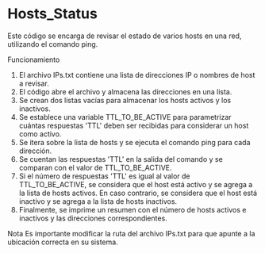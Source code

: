 # Hosts_Status

Este código se encarga de revisar el estado de varios hosts en una red, utilizando el comando ping.

Funcionamiento
1. El archivo IPs.txt contiene una lista de direcciones IP o nombres de host a revisar.
2. El código abre el archivo y almacena las direcciones en una lista.
3. Se crean dos listas vacías para almacenar los hosts activos y los inactivos.
4. Se establece una variable TTL_TO_BE_ACTIVE para parametrizar cuántas respuestas 'TTL' deben ser recibidas para considerar un host como activo.
5. Se itera sobre la lista de hosts y se ejecuta el comando ping para cada dirección.
6. Se cuentan las respuestas 'TTL' en la salida del comando y se comparan con el valor de TTL_TO_BE_ACTIVE.
7. Si el número de respuestas 'TTL' es igual al valor de TTL_TO_BE_ACTIVE, se considera que el host está activo y se agrega a la lista de hosts activos. En caso contrario, se considera que el host está inactivo y se agrega a la lista de hosts inactivos.
8. Finalmente, se imprime un resumen con el número de hosts activos e inactivos y las direcciones correspondientes.

Nota
Es importante modificar la ruta del archivo IPs.txt para que apunte a la ubicación correcta en su sistema.
